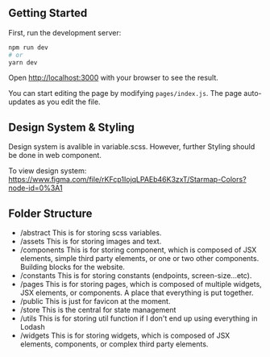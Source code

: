 ## Getting Started

First, run the development server:

```bash
npm run dev
# or
yarn dev
```

Open [http://localhost:3000](http://localhost:3000) with your browser to see the result.

You can start editing the page by modifying `pages/index.js`. The page auto-updates as you edit the file.

## Design System & Styling
Design system is avalible in variable.scss. However, further Styling should be done in web component.

To view design system: 
https://www.figma.com/file/rKFcp1IojqLPAEb46K3zxT/Starmap-Colors?node-id=0%3A1

## Folder Structure
- /abstract
    This is for storing scss variables.
- /assets
    This is for storing images and text.
- /components
    This is for storing component, which is composed of JSX elements, simple third party elements, or one or two other components. Building blocks for the website.
- /constants
    This is for storing constants (endpoints, screen-size...etc).
- /pages
    This is for storing pages, which is composed of multiple widgets, JSX elements, or components. A place that everything is put together.
- /public
    This is just for favicon at the moment. 
- /store
    This is the central for state management
- /utils
    This is for storing util function if I don't end up using everything in Lodash
- /widgets
    This is for storing widgets, which is composed of JSX elements, components, or complex third party elements.